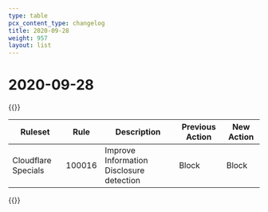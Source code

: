 ```yaml
---
type: table
pcx_content_type: changelog
title: 2020-09-28
weight: 957
layout: list
---
```


# 2020-09-28

{{<table-wrap>}}

<table style="width: 100%">
  <thead>
    <tr>
      <th>Ruleset</th>
      <th>Rule</th>
      <th>Description</th>
      <th>Previous Action</th>
      <th>New Action</th>
    </tr>
  </thead>
  <tbody>
    <tr>
      <td>Cloudflare Specials</td>
      <td>100016</td>
      <td>Improve Information Disclosure detection</td>
      <td>Block</td>
      <td>Block</td>
    </tr>
  </tbody>
</table>
{{</table-wrap>}}
